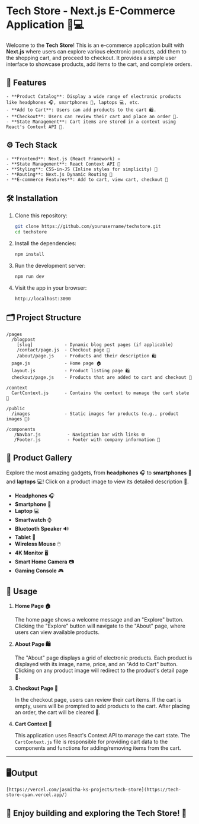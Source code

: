 # Tech Store - Next.js E-Commerce Application 🛒💻

Welcome to the **Tech Store**! This is an e-commerce application built with **Next.js** where users can explore various electronic products, add them to the shopping cart, and proceed to checkout. It provides a simple user interface to showcase products, add items to the cart, and complete orders. 

## 🎯 Features
```
- **Product Catalog**: Display a wide range of electronic products like headphones 🎧, smartphones 📱, laptops 💻, etc.
- **Add to Cart**: Users can add products to the cart 🛍️.
- **Checkout**: Users can review their cart and place an order 📝.
- **State Management**: Cart items are stored in a context using React's Context API 🔄.
```
## ⚙️ Tech Stack
```
- **Frontend**: Next.js (React Framework) ⚛️
- **State Management**: React Context API 🔄
- **Styling**: CSS-in-JS (Inline styles for simplicity) 🎨
- **Routing**: Next.js Dynamic Routing 🔗
- **E-commerce Features**: Add to cart, view cart, checkout 🛒
```
## 🛠️ Installation

1. Clone this repository:

   ```bash
   git clone https://github.com/yourusername/techstore.git
   cd techstore
   ```

2. Install the dependencies:

   ```bash
   npm install
   ```

3. Run the development server:

   ```bash
   npm run dev
   ```

4. Visit the app in your browser:

   ```
   http://localhost:3000
   ```

## 🗂️ Project Structure

```
/pages
  /blogpost
    [slug]            - Dynamic blog post pages (if applicable)
    /contact/page.js  - Checkout page 🛒
    /about/page.js    - Products and their description 🛍️
  page.js             - Home page 🏠
  layout.js           - Product listing page 🛍️
  checkout/page.js    - Products that are added to cart and checkout 🧾

/context
  CartContext.js      - Contains the context to manage the cart state 🔄

/public
  /images             - Static images for products (e.g., product images 📸)

/components
   /Navbar.js          - Navigation bar with links 🌐
   /Footer.js          - Footer with company information 📍
```

## 📱 Product Gallery
Explore the most amazing gadgets, from **headphones** 🎧 to **smartphones** 📱 and **laptops** 💻! Click on a product image to view its detailed description 📝.

- **Headphones** 🎧
- **Smartphone** 📱
- **Laptop** 💻
- **Smartwatch** ⌚
- **Bluetooth Speaker** 🔊
- **Tablet** 📱
- **Wireless Mouse** 🖱️
- **4K Monitor** 🖥️
- **Smart Home Camera** 📷
- **Gaming Console** 🎮

## 🚀 Usage

1. **Home Page 🏠**

   The home page shows a welcome message and an "Explore" button. Clicking the "Explore" button will navigate to the "About" page, where users can view available products.

2. **About Page 🛍️**

   The "About" page displays a grid of electronic products. Each product is displayed with its image, name, price, and an "Add to Cart" button. Clicking on any product image will redirect to the product's detail page 📄.

3. **Checkout Page 🛒**

   In the checkout page, users can review their cart items. If the cart is empty, users will be prompted to add products to the cart. After placing an order, the cart will be cleared 🧾.

4. **Cart Context 🔄**

   This application uses React's Context API to manage the cart state. The `CartContext.js` file is responsible for providing cart data to the components and functions for adding/removing items from the cart.

---
## 🖥️Output
```
[https://vercel.com/jasmitha-ks-projects/tech-store](https://tech-store-cyan.vercel.app/)
```
## 🎉 Enjoy building and exploring the Tech Store! 🚀

